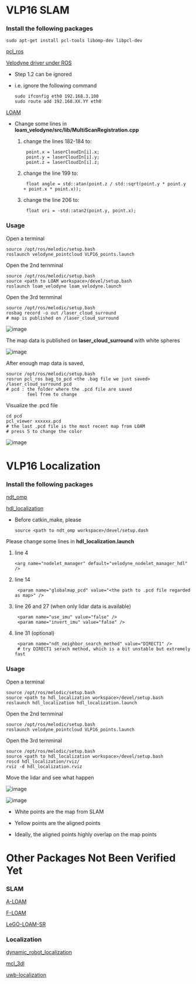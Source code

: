 # VLP16 SLAM

### Install the following packages

    sudo apt-get install pcl-tools libomp-dev libpcl-dev
    
[pcl_ros](http://wiki.ros.org/pcl_ros)

[Velodyne driver under ROS](http://wiki.ros.org/velodyne/Tutorials/Getting%20Started%20with%20the%20Velodyne%20VLP16) 

* Step 1.2 can be ignored
* i.e. ignore the following command
    
      sudo ifconfig eth0 192.168.3.100
      sudo route add 192.168.XX.YY eth0
      
 
 [LOAM](https://github.com/laboshinl/loam_velodyne) 
 
 * Change some lines in **loam_velodyne/src/lib/MultiScanRegistration.cpp**
    1. change the lines 182-184 to:
        
            point.x = laserCloudIn[i].x;
            point.y = laserCloudIn[i].y;
            point.z = laserCloudIn[i].z;
       
    2. change the line 199 to:
    
            float angle = std::atan(point.z / std::sqrt(point.y * point.y + point.x * point.x));
 
    3. change the line 206 to:
    
            float ori = -std::atan2(point.y, point.x);
            
          
### Usage

Open a terminal

    source /opt/ros/melodic/setup.bash
    roslaunch velodyne_pointcloud VLP16_points.launch
    
Open the 2nd ternminal

    source /opt/ros/melodic/setup.bash
    source <path to LOAM workspace>/devel/setup.bash
    roslaunch loam_velodyne loam_velodyne.launch 
  
Open the 3rd ternminal

    source /opt/ros/melodic/setup.bash
    rosbag record -o out /laser_cloud_surround
    # map is published on /laser_cloud_surround
    
![image](https://github.com/jeremylu0601/VLP16_SLAM/blob/master/images/slam_demo.gif)

The map data is published on **laser_cloud_surround** with white spheres

![image](https://github.com/jeremylu0601/VLP16_SLAM/blob/master/images/map_in_rviz.png)

After enough map data is saved,

    source /opt/ros/melodic/setup.bash
    rosrun pcl_ros bag_to_pcd <the .bag file we just saved> /laser_cloud_surround pcd
    # pcd : the folder where the .pcd file are saved 
            feel free to change

Visualize the .pcd file

    cd pcd
    pcl_viewer xxxxxx.pcd 
    # the last .pcd file is the most recent map from LOAM
    # press 5 to change the color

![image](https://github.com/jeremylu0601/VLP16_SLAM/blob/master/images/map_saved.png)

# VLP16 Localization

### Install the following packages

 [ndt_omp](https://github.com/koide3/ndt_omp)
 
 
 [hdl_localization](https://github.com/koide3/hdl_localization)
 
* Before catkin_make, please
    
      source <path to ndt_omp workspace>/devel/setup.dash

Please change some lines in **hdl_localization.launch**

1. line 4

       <arg name="nodelet_manager" default="velodyne_nodelet_manager_hdl" />

2. line 14

        <param name="globalmap_pcd" value="<the path to .pcd file regarded as map>" />
        

3. line 26 and 27 (when only lidar data is available)

        <param name="use_imu" value="false" /> 
        <param name="invert_imu" value="false" />
        
4. line 31 (optional)

        <param name="ndt_neighbor_search_method" value="DIRECT1" />
        # try DIRECT1 serach method, which is a bit unstable but extremely fast
        
### Usage


Open a terminal

    source /opt/ros/melodic/setup.bash
    source <path to hdl_localization workspace>/devel/setup.bash
    roslaunch hdl_localization hdl_localization.launch
    
Open the 2nd ternminal

    source /opt/ros/melodic/setup.bash
    roslaunch velodyne_pointcloud VLP16_points.launch 
  
Open the 3rd ternminal

    source /opt/ros/melodic/setup.bash
    source <path to hdl_localization workspace>/devel/setup.bash
    roscd hdl_localization/rviz/
    rviz -d hdl_localization.rviz  
    
Move the lidar and see what happen

![image](https://github.com/jeremylu0601/VLP16_SLAM/blob/master/demo_office.gif)

![image](https://github.com/jeremylu0601/VLP16_Packages/blob/master/images/demo_in_office.gif)
    
 * White points are the map from SLAM
 
 * Yellow points are the aligned points
 
 * Ideally, the aligned points highly overlap on the map points
 
 
# Other Packages Not Been Verified Yet

### SLAM

[A-LOAM](https://github.com/HKUST-Aerial-Robotics/A-LOAM)

[F-LOAM](https://github.com/wh200720041/floam)

[LeGO-LOAM-SR](https://github.com/eperdices/LeGO-LOAM-SR)

### Localization

[dynamic_robot_localization](https://github.com/carlosmccosta/dynamic_robot_localization)

[mcl_3dl](https://github.com/at-wat/mcl_3dl)

[uwb-localization](https://github.com/lijx10/uwb-localization)




